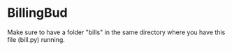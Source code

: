 # BillingBud

Make sure to have a folder "bills" in the same directory where you have this file (bill.py) running.
